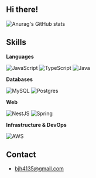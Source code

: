 ## Hi there!

![Anurag's GitHub stats](https://github-readme-stats.vercel.app/api?username=newbieJanghan&show_icons=true&theme=radical)

## Skills

**Languages**

![JavaScript](https://img.shields.io/badge/javascript-%23323330.svg?style=for-the-badge&logo=javascript&logoColor=%23F7DF1E)
![TypeScript](https://img.shields.io/badge/typescript-%23007ACC.svg?style=for-the-badge&logo=typescript&logoColor=white)
![Java](https://img.shields.io/badge/java-%23ED8B00.svg?style=for-the-badge&logo=openjdk&logoColor=white)

**Databases**

![MySQL](https://img.shields.io/badge/mysql-4479A1.svg?style=for-the-badge&logo=mysql&logoColor=white)
![Postgres](https://img.shields.io/badge/postgres-%23316192.svg?style=for-the-badge&logo=postgresql&logoColor=white)


**Web**

![NestJS](https://img.shields.io/badge/nestjs-%23E0234E.svg?style=for-the-badge&logo=nestjs&logoColor=white)
![Spring](https://img.shields.io/badge/spring-%236DB33F.svg?style=for-the-badge&logo=spring&logoColor=white)

**Infrastructure & DevOps**

![AWS](https://img.shields.io/badge/AWS-%23FF9900.svg?style=for-the-badge&logo=amazon-aws&logoColor=white)


## Contact

* bjh4135@gmail.com

